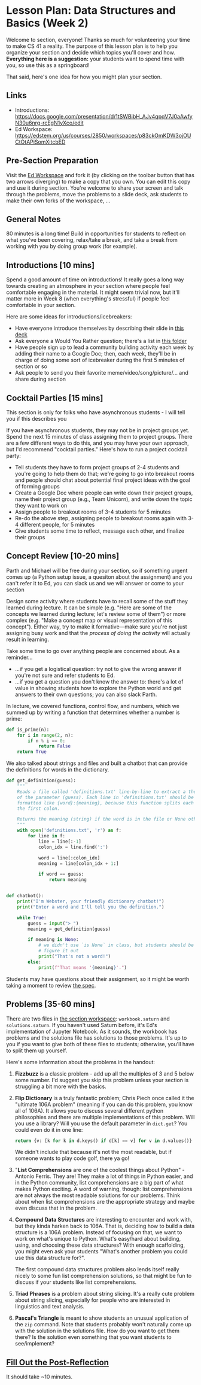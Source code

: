 # Lesson Plan: Data Structures and Basics (Week 2)

Welcome to section, everyone! Thanks so much for volunteering your time to make CS 41 a reality. The purpose of this lesson plan is to help you organize your section and decide which topics you'll cover and how. **Everything here is a suggestion:** your students want to spend time with you, so use this as a springboard!

That said, here's one idea for how you might plan your section.

## Links
* Introductions: <https://docs.google.com/presentation/d/1tSWBibH_AJv4qpqV7J0aAwfyN30u6nrg-rcEgN1yXco/edit>
* Ed Workspace: <https://edstem.org/us/courses/2850/workspaces/p83ckOmKDW3ojOUCtOtAPiSomXitcbED>

## Pre-Section Preparation
Visit the [Ed Workspace](https://edstem.org/us/courses/2850/workspaces/p83ckOmKDW3ojOUCtOtAPiSomXitcbED) and fork it (by clicking on the toolbar button that has two arrows diverging) to make a copy that you own. You can edit this copy and use it during section. You're welcome to share your screen and talk through the problems, move the problems to a slide deck, ask students to make their own forks of the workspace, ...

## General Notes
80 minutes is a long time! Build in opportunities for students to reflect on what you've been covering, relax/take a break, and take a break from working with you by doing group work (for example).

## Introductions \[10 mins\]
Spend a good amount of time on introductions! It really goes a long way towards creating an atmosphere in your section where people feel comfortable engaging in the material. It might seem trivial now, but it'll matter more in Week 8 (when everything's stressful) if people feel comfortable in your section.

Here are some ideas for introductions/icebreakers:
* Have everyone introduce themselves by describing their slide in [this deck](https://docs.google.com/presentation/d/1tSWBibH_AJv4qpqV7J0aAwfyN30u6nrg-rcEgN1yXco/edit)
* Ask everyone a Would You Rather question; there's a list in [this folder](https://drive.google.com/drive/folders/1SobifNwo_dPMA_dO78IUVUuyATwlqF9N?usp=sharing)
* Have people sign up to lead a community building activity each week by adding their name to a Google Doc; then, each week, they'll be in charge of doing some sort of icebreaker during the first 5 minutes of section or so
* Ask people to send you their favorite meme/video/song/picture/... and share during section

## Cocktail Parties \[15 mins\]
<div class="alert alert-danger">
    <span>This section is only for folks who have asynchronous students - I will tell you if this describes you</span>
</div>

If you have asynchronous students, they may not be in project groups yet. Spend the next 15 minutes of class assigning them to project groups. There are a few different ways to do this, and you may have your own approach, but I'd recommend "cocktail parties." Here's how to run a project cocktail party:
* Tell students they have to form project groups of 2-4 students and you're going to help them do that; we're going to go into breakout rooms and people should chat about potential final project ideas with the goal of forming groups
* Create a Google Doc where people can write down their project groups, name their project group (e.g., Team Unicorn), and write down the topic they want to work on 
* Assign people to breakout rooms of 3-4 students for 5 minutes
* Re-do the above step, assigning people to breakout rooms again with 3-4 different people, for 5 minutes
* Give students some time to reflect, message each other, and finalize their groups

## Concept Review \[10-20 mins\]
<div class="alert alert-info">
    <span>Parth and Michael will be free during your section, so if something urgent comes up (a Python setup issue, a quesiton about the assignment) and you can't refer it to Ed, you can slack us and we will answer or come to your section</span>
</div>

Design some activity where students have to recall some of the stuff they learned during lecture. It can be simple (e.g. "Here are some of the concepts we learned during lecture; let's review some of them") or more complex (e.g. "Make a concept map or visual representation of this concept"). Either way, try to make it formative—make sure you're not just assigning busy work and that the *process of doing the activity* will actually result in learning.

Take some time to go over anything people are concerned about. As a reminder...
* ...if you get a logistical question: try not to give the wrong answer if you're not sure and refer students to Ed.
* ...if you get a question you don't know the answer to: there's a lot of value in showing students how to explore the Python world and get answers to their own questions; you can also slack Parth.

In lecture, we covered functions, control flow, and numbers, which we summed up by writing a function that determines whether a number is prime:
```python
def is_prime(n):
    for i in range(2, n):
        if n % i == 0:
            return False
    return True
```

We also talked about strings and files and built a chatbot that can provide the definitions for words in the dictionary.
```python
def get_definition(guess):
    """
    Reads a file called 'definitions.txt' line-by-line to extract a the meaning
    of the parameter (guess). Each line in 'definitions.txt' should be
    formatted like {word}:{meaning}, because this function splits each line at
    the first colon.

    Returns the meaning (string) if the word is in the file or None otherwise.
    """
    with open('definitions.txt', 'r') as f:
        for line in f:
            line = line[:-1]
            colon_idx = line.find(':')

            word = line[:colon_idx]
            meaning = line[colon_idx + 1:]

            if word == guess:
                return meaning


def chatbot():
    print("I'm Webster, your friendly dictionary chatbot!")
    print("Enter a word and I'll tell you the definition.")

    while True:
        guess = input("> ")
        meaning = get_definition(guess)

        if meaning is None:
            # we didn't use `is None` in class, but students should be able to
            # figure it out
            print("That's not a word!")
        else:
            print(f"That means '{meaning}'.")
```

Students may have questions about their assignment, so it might be worth taking a moment to review [the spec](https://github.com/stanfordpython/python-assignments/blob/main/assign0/README.md).

## Problems \[35-60 mins\]
There are two files in [the section workspace](https://edstem.org/us/courses/2850/workspaces/p83ckOmKDW3ojOUCtOtAPiSomXitcbED): `workbook.saturn` and `solutions.saturn`. If you haven't used Saturn before, it's Ed's implementation of Jupyter Notebook. As it sounds, the workbook has problems and the solutions file has solutions to those problems. It's up to you if you want to give both of these files to students; otherwise, you'll have to split them up
yourself.

Here's some information about the problems in the handout:

1. **Fizzbuzz** is a classic problem - add up all the multiples of 3 and 5 below some number. I'd suggest you skip this problem unless your section is struggling a bit more with the basics.

2. **Flip Dictionary** is a truly fantastic problem; Chris Piech once called it the "ultimate 106A problem" (meaning if you can do this problem, you know all of 106A). It allows you to discuss several different python philosophies and there are multiple implementations of this problem. Will you use a library? Will you use the default parameter in `dict.get`? You could even do it in one line:

    ```python
    return {v: [k for k in d.keys() if d[k] == v] for v in d.values()}
    ```

    We didn't include that because it's not the most readable, but if someone wants to play code golf, there ya go!

3. "**List Comprehensions** are one of the coolest things about Python" - Antonio Ferris. They are! They make a lot of things in Python easier, and in the Python community, list comprehensions are a big part of what makes Python exciting. A word of warning, though: list comprehensions are not always the most readable solutions for our problems. Think about when list comprehensions are the appropriate strategy and maybe even discuss that in the problem.

4. **Compound Data Structures** are interesting to encounter and work with, but they kinda harken back to 106A. That is, deciding how to build a data structure is a 106A problem. Instead of focusing on that, we want to work on what's unique to Python. What's easy/hard about building, using, and choosing these data structures? With enough scaffolding, you might even ask your students "What's another problem you could use this data structure for?".

    The first compound data structures problem also lends itself really nicely to some fun list comprehension solutions, so that might be fun to discuss if your students like list comprehensions.

5. **Triad Phrases** is a problem about string slicing. It's a really cute problem about string slicing, especially for people who are interested in linguistics and text analysis.

6. **Pascal's Triangle** is meant to show students an unusual application of the `zip` command. Note that students probably won't naturally come up with the solution in the solutions file. How do you want to get them there? Is the solution even something that you want students to see/implement?

## [Fill Out the Post-Reflection](https://forms.gle/8L18K5EQJrpuE7pPA)
It should take ~10 minutes.
